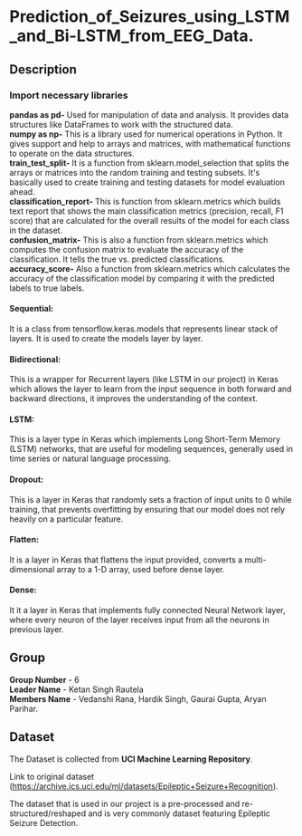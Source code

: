 # Prediction_of_Seizures_using_LSTM_and_Bi-LSTM_from_EEG_Data.
## Description
### Import necessary libraries
**pandas as pd-**
Used for manipulation of data and analysis. It provides data structures like DataFrames to work with the structured data.<br>
**numpy as np-**
This is a library used for numerical operations in Python. It gives support and help to arrays and matrices, with mathematical functions to operate on the data structures.<br>
**train_test_split-**
It is a function from sklearn.model_selection that splits the arrays or matrices into the random training and testing subsets. It's basically used to create training and testing datasets for model evaluation ahead.<br>
**classification_report-**
This is  function from sklearn.metrics which builds text report that shows the main classification metrics (precision, recall, F1 score) that are calculated for the overall results of the model for each class in the dataset.<br>
**confusion_matrix-**
This is also a function from sklearn.metrics which computes the confusion matrix to evaluate the accuracy of the classification. It tells the true vs. predicted classifications.<br>
**accuracy_score-**
Also a function from sklearn.metrics which calculates the accuracy of the classification model by comparing it with the predicted labels to true labels.
#### Sequential:
It is a class from tensorflow.keras.models that represents linear stack of layers. It is used to create the models layer by layer.
#### Bidirectional:
This is a wrapper for Recurrent layers (like LSTM in our project) in Keras which allows the layer to learn from the input sequence in both forward and backward directions, it improves the understanding of the context.
#### LSTM:
This is a layer type in Keras which implements Long Short-Term Memory (LSTM) networks, that are useful for modeling sequences, generally used  in time series or natural language processing.
#### Dropout:
This is a layer in Keras that randomly sets a fraction of input units to 0 while training, that prevents overfitting by ensuring that our model does not rely heavily on a particular feature.
#### Flatten:
It is a layer in Keras that flattens the input provided, converts a multi-dimensional array to a 1-D array,  used before dense layer.
#### Dense:
It it a layer in Keras that implements fully connected Neural Network layer, where every neuron of the layer receives input from all the neurons in previous layer.


## Group
**Group Number** - 6<br>
**Leader Name** - Ketan Singh Rautela<br>
**Members Name** - Vedanshi Rana, Hardik Singh, Gaurai Gupta, Aryan Parihar.
## Dataset 
The Dataset is collected from **UCI Machine Learning Repository**.

Link to original dataset (https://archive.ics.uci.edu/ml/datasets/Epileptic+Seizure+Recognition).<br>

The dataset that is used in our project is a pre-processed and re-structured/reshaped and is very commonly dataset featuring Epileptic Seizure Detection.



